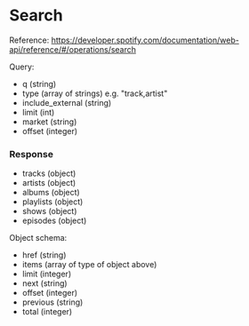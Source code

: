 ﻿# Search

Reference: https://developer.spotify.com/documentation/web-api/reference/#/operations/search

Query:
- q (string)
- type (array of strings)
e.g. "track,artist"
- include_external (string)
- limit (int)
- market (string)
- offset (integer)

### Response
- tracks (object)
- artists (object)
- albums (object)
- playlists (object)
- shows (object)
- episodes (object)

Object schema:
- href (string)
- items (array of type of object above)
- limit (integer)
- next (string)
- offset (integer)
- previous (string)
- total (integer)
